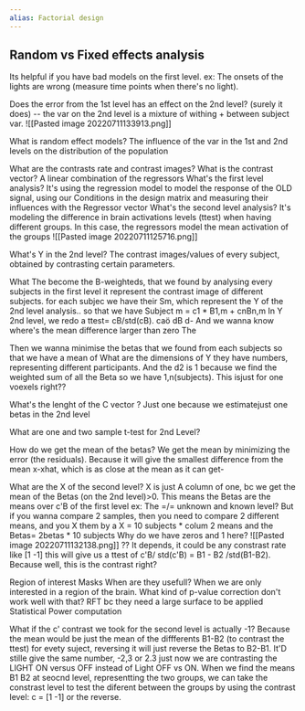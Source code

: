 ```yaml
---
alias: Factorial design
---
```

## Random vs Fixed effects analysis
Its helpful if you have bad models on the first level. ex: The onsets of the lights are wrong (measure time points when there's no light).

Does the error from the 1st level has an effect on the 2nd level? 
	(surely it does) -- the var on the 2nd level is a mixture of withing + between subject var. 
	![[Pasted image 20220711133913.png]]

What is random effect models?
	The influence of the var in the 1st and 2nd levels on the distribution of the population

What are the contrasts rate and contrast images?
What is the contrast vector?
	A linear combination of the regressors
What's the first level analysis?
	It's using the regression model to model the response of the OLD signal, using our Conditions in the design matrix and measuring their influences with the Regressor vector 
What's the second level analysis?
	It's modeling the difference in brain activations levels (ttest) when having different groups. In this case, the regressors model the mean activation of the groups
		![[Pasted image 20220711125716.png]]



What's Y in the 2nd level?
	The contrast images/values of every subject, obtained by contrasting certain parameters.

What 
	The become the B-weighteds, that we found by analysing every subjects in the first level
		it represent the  contrast image of different subjects.
		for each subjec we have their Sm, which represent the  Y of the 2nd level analysis.. so that we have Subject m = c1 * B1,m + cnBn,m
	In Y 2nd level, we redo a ttest=  cB/std(cB). caö dB d- And we wanna know where's the mean difference larger than zero
	The 



Then we wanna minimise the betas that we found from each subjects so that we have a mean of
What are the dimensions of Y
	they have numbers, representing different participants. And the d2 is 1 because we find the weighted sum of all the Beta so we have 1,n(subjects). This isjust for one voexels right??

What's the lenght of the C vector ?
	Just one because we estimatejust one betas in the 2nd level

What are one and two sample t-test for 2nd Level?

How do we get the mean of the betas?
	We get the mean by minimizing the error (the residuals). Because it will give the smallest difference from the mean x-xhat, which is as close at the mean as it can get-

What are the X of the second level?
	X is just A column of one, bc we get the mean of the Betas (on the 2nd level)>0.
	This means the Betas are the means over c'B of the first level ex: The =/= unknown and known level?
	But if you wanna compare 2 samples, then you need to compare 2 different means,  and you X them by a X = 10 subjects  * colum 2 means and  the Betas= 2betas * 10 subjects
Why do we have zeros and 1 here? 
	![[Pasted image 20220711132138.png]]
?? It depends, it could be any constrast rate like [1 -1] this will give us a ttest of c'B/ std(c'B) = B1 - B2 /std(B1-B2). Because  well, this is the contrast right?




Region of interest Masks
When are they usefull?
	When we are only interested in a region of the brain. 
What kind  of p-value correction don't work well with that?
	RFT bc they need a large surface to be applied
Statistical Power computation


What if the c' contrast we took for the second level is actually -1?
	Because the mean would be just the mean of the diffferents B1-B2 (to contrast the ttest) for evety suject, reversing it will just reverse the Betas to B2-B1. 
	It'D stille give the same number, -2,3 or 2.3 just now we are contrasting the LIGHT ON versus OFF instead of Light OFF vs ON.
When we find the means B1 B2 at seocnd level, representting the two groups, we can take the constrast level to test the diferent between the groups by using the contrast level: c = [1 -1] or the reverse.